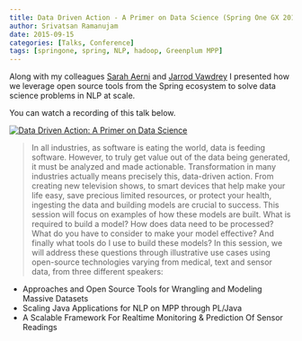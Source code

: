 ```yaml
---
title: Data Driven Action - A Primer on Data Science (Spring One GX 2015)
author: Srivatsan Ramanujam
date: 2015-09-15
categories: [Talks, Conference]
tags: [springone, spring, NLP, hadoop, Greenplum MPP]
---
```


Along with my colleagues [Sarah Aerni](https://www.linkedin.com/in/sarahaerni) and [Jarrod Vawdrey](https://www.linkedin.com/in/jvawdrey) I presented how we leverage open source tools from the Spring ecosystem to solve data science problems in NLP at scale.

You can watch a recording of this talk below.

[![Data Driven Action: A Primer on Data Science](https://raw.githubusercontent.com/vatsan/vatsan.github.io/master/assets/img/sample/data_driven_action_ds_primer_2015.jpg)](https://www.youtube.com/watch?v=BZLvKbtnCpw)

> In all industries, as software is eating the world, data is feeding software. However, to truly get value out of the data being generated, it must be analyzed and made actionable. Transformation in many industries actually means precisely this, data-driven action. From creating new television shows, to smart devices that help make your life easy, save precious limited resources, or protect your health, ingesting the data and building models are crucial to success.
This session will focus on examples of how these models are built. What is required to build a model? How does data need to be processed? What do you have to consider to make your model effective? And finally what tools do I use to build these models?
In this session, we will address these questions through illustrative use cases using open-source technologies varying from medical, text and sensor data, from three different speakers:
- Approaches and Open Source Tools for Wrangling and Modeling Massive Datasets
- Scaling Java Applications for NLP on MPP through PL/Java
- A Scalable Framework For Realtime Monitoring & Prediction Of Sensor Readings
